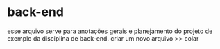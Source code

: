 # back-end
esse arquivo serve para anotações gerais  e planejamento do projeto de exemplo da disciplina de back-end.
criar um novo arquivo >> colar